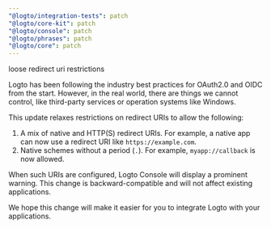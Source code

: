 ```yaml
---
"@logto/integration-tests": patch
"@logto/core-kit": patch
"@logto/console": patch
"@logto/phrases": patch
"@logto/core": patch
---
```


loose redirect uri restrictions

Logto has been following the industry best practices for OAuth2.0 and OIDC from the start. However, in the real world, there are things we cannot control, like third-party services or operation systems like Windows.

This update relaxes restrictions on redirect URIs to allow the following:

1. A mix of native and HTTP(S) redirect URIs. For example, a native app can now use a redirect URI like `https://example.com`.
2. Native schemes without a period (`.`). For example, `myapp://callback` is now allowed.

When such URIs are configured, Logto Console will display a prominent warning. This change is backward-compatible and will not affect existing applications.

We hope this change will make it easier for you to integrate Logto with your applications.
